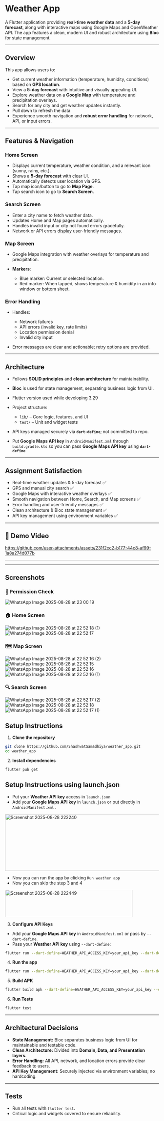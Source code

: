 # Weather App

A Flutter application providing **real-time weather data** and a **5-day forecast**, along with interactive maps using Google Maps and OpenWeather API. The app features a clean, modern UI and robust architecture using **Bloc** for state management.

---

## Overview

This app allows users to:

* Get current weather information (temperature, humidity, conditions) based on **GPS location**.
* View a **5-day forecast** with intuitive and visually appealing UI.
* Explore weather data on a **Google Map** with temperature and precipitation overlays.
* Search for any city and get weather updates instantly.
* Pull down to refresh the data
* Experience smooth navigation and **robust error handling** for network, API, or input errors.

---

## Features & Navigation

### **Home Screen**

* Displays current temperature, weather condition, and a relevant icon (sunny, rainy, etc.).
* Shows a **5-day forecast** with clear UI.
* Automatically detects user location via GPS.
* Tap map icon/button to go to **Map Page**.
* Tap search icon to go to **Search Screen**.

### **Search Screen**

* Enter a city name to fetch weather data.
* Updates Home and Map pages automatically.
* Handles invalid input or city not found errors gracefully.
* Network or API errors display user-friendly messages.

### **Map Screen**

* Google Maps integration with weather overlays for temperature and precipitation.
* **Markers**:

  * Blue marker: Current or selected location.
  * Red marker: When tapped, shows temperature & humidity in an info window or bottom sheet.

### **Error Handling**

* Handles:

  * Network failures
  * API errors (invalid key, rate limits)
  * Location permission denial
  * Invalid city input
* Error messages are clear and actionable; retry options are provided.

---

## Architecture

* Follows **SOLID principles** and **clean architecture** for maintainability.
* **Bloc** is used for state management, separating business logic from UI.
* Flutter version used while developing 3.29
* Project structure:

  * `lib/` – Core logic, features, and UI
  * `test/` – Unit and widget tests
* API keys managed securely via **`dart-define`**; not committed to repo.
* Put **Google Maps API key** in `AndroidManifest.xml` through `build.gradle.kts` so you can pass **Google Maps API key** using **`dart-define`**

---

## Assignment Satisfaction

* Real-time weather updates & 5-day forecast ✅
* GPS and manual city search ✅
* Google Maps with interactive weather overlays ✅
* Smooth navigation between Home, Search, and Map screens ✅
* Error handling and user-friendly messages ✅
* Clean architecture & Bloc state management ✅
* API key management using environment variables ✅

---

## 🎥 Demo Video

https://github.com/user-attachments/assets/231f2cc2-b177-44c8-af99-1a8a274d077b

---

---

## Screenshots

### 🔐 Permission Check

![WhatsApp Image 2025-08-28 at 23 00 19](https://github.com/user-attachments/assets/203cd587-4222-4918-ad18-e305028768f1)


### 🏠 Home Screen

![WhatsApp Image 2025-08-28 at 22 52 18 (1)](https://github.com/user-attachments/assets/b29a80ba-d40e-4a51-8b8a-a28bf4ce82ed)
![WhatsApp Image 2025-08-28 at 22 52 17](https://github.com/user-attachments/assets/bc23dca4-06a3-49a8-a9bc-6645026b4a63)


### 🗺️ Map Screen

![WhatsApp Image 2025-08-28 at 22 52 16 (2)](https://github.com/user-attachments/assets/3000fd75-8ada-4e4a-824c-139a93d24a55)
![WhatsApp Image 2025-08-28 at 22 52 15](https://github.com/user-attachments/assets/a6a024eb-f324-4e8a-bb0b-dd233d1016ff)
![WhatsApp Image 2025-08-28 at 22 52 16](https://github.com/user-attachments/assets/0232bcb3-414b-4c75-b30a-11b326c1acf9)
![WhatsApp Image 2025-08-28 at 22 52 16 (1)](https://github.com/user-attachments/assets/de9c0bf5-17ca-4930-bb9f-5dab8335e6bb)


### 🔍 Search Screen


![WhatsApp Image 2025-08-28 at 22 52 17 (2)](https://github.com/user-attachments/assets/dea27bf8-d69e-4e8b-a168-a2121af59517)
![WhatsApp Image 2025-08-28 at 22 52 18](https://github.com/user-attachments/assets/907f1f34-50ea-4dfc-9a8f-2c4c1cc7e91a)
![WhatsApp Image 2025-08-28 at 22 52 17 (1)](https://github.com/user-attachments/assets/743bf5d9-03c4-49d1-b165-269d1999eecf)




## Setup Instructions

1. **Clone the repository**

```bash
git clone https://github.com/ShashwatSamadhiya/weather_app.git
cd weather_app
```

2. **Install dependencies**

```bash
flutter pub get
```
## Setup Instructions using launch.json

* Put your **Weather API key** access in `launch.json`
* Add your **Google Maps API key** in `launch.json` or put directly in `AndroidManifest.xml` .

 <img width="674" height="185" alt="Screenshot 2025-08-28 222240" src="https://github.com/user-attachments/assets/47b5571f-76a4-41f8-bd60-ab728860476f" />
  
* Now you can run the app by clicking `Run weather app`
* Now you can skip the step 3 and 4

<img width="417" height="89" alt="Screenshot 2025-08-28 222449" src="https://github.com/user-attachments/assets/0f163201-e58a-4fdb-9afa-0708dafd34e3" />

3. **Configure API Keys**

* Add your **Google Maps API key** in `AndroidManifest.xml` or pass by `--dart-define`.
* Pass your **Weather API key** using `--dart-define`:


```bash
flutter run --dart-define=WEATHER_API_ACCESS_KEY=your_api_key --dart-define=GOOGLE_MAPS_KEY=your_google_map_key
```

4. **Run the app**

```bash
flutter run --dart-define=WEATHER_API_ACCESS_KEY=your_api_key --dart-define=GOOGLE_MAPS_KEY=your_google_map_key
```

5. **Build APK**

```bash
flutter build apk --dart-define=WEATHER_API_ACCESS_KEY=your_api_key --dart-define=GOOGLE_MAPS_KEY=your_google_map_key
```

6. **Run Tests**

```bash
flutter test
```

---

## Architectural Decisions

* **State Management:** Bloc separates business logic from UI for maintainable and testable code.
* **Clean Architecture:** Divided into **Domain, Data, and Presentation layers**.
* **Error Handling:** All API, network, and location errors provide clear feedback to users.
* **API Key Management:** Securely injected via environment variables; no hardcoding.

---

## Tests

* Run all tests with `flutter test`.
* Critical logic and widgets covered to ensure reliability.

